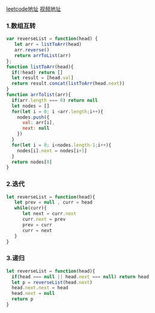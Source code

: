 [leetcode地址](https://leetcode-cn.com/problems/fan-zhuan-lian-biao-lcof/)
[视频地址](https://leetcode-cn.com/problems/fan-zhuan-lian-biao-lcof/solution/shi-pin-jiang-jie-die-dai-he-di-gui-hen-w2gm0/)
### 1.数组互转
```javascript
var reverseList = function(head) {
   let arr = listToArr(head)
   arr.reverse()
   return arrToList(arr)
};
function listToArr(head){
  if(!head) return []
  let result = [head.val]
  return result.concat(listToArr(head.next))
}
function arrTolist(arr){
  if(arr.length === 0) return null
  let nodes = []
  for(let i = 0; i <arr.length;i++){
    nodes.push({
      val: arr[i],
      next: null
    })
  }
  for(let i = 0; i<nodes.length-1;i++){
    nodes[i].next = nodes[i+1]
  }
  return nodes[0]
}
``` 
### 2.迭代
```javascript
let reverseList = function(head){
   let prev = null , curr = head
   while(curr){
      let next = curr.next
      curr.next = prev
      prev = curr 
      curr = next
   }
}
```
### 3.递归
```javascript
let reverseList = function(head){
  if(head === null || head.next === null) return head
  let p = reverseList(head.next)
  head.next.next = head
  head.next = null
  return p
}

